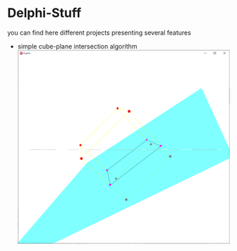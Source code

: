 # Delphi-Stuff

you can find here different projects presenting several features

* simple cube-plane intersection algorithm
![preview](cube-plane.png)
